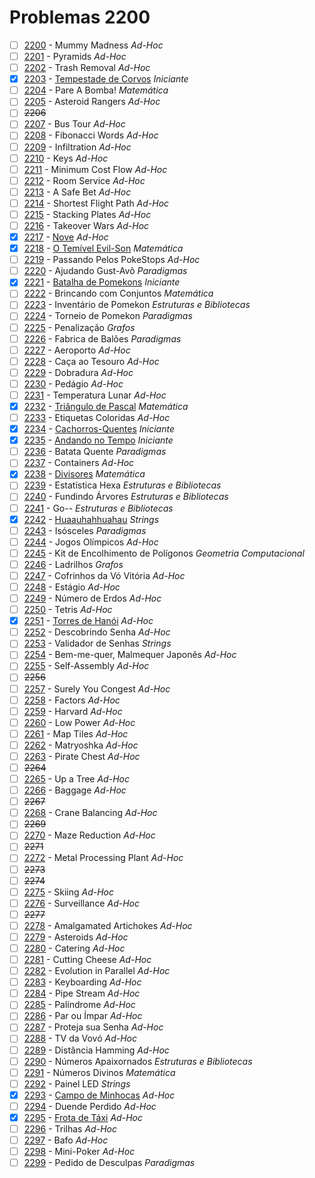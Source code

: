 # Problemas 2200

  - [ ]  [2200](https://www.urionlinejudge.com.br/judge/pt/problems/view/2200) - Mummy Madness *Ad-Hoc*
  - [ ]  [2201](https://www.urionlinejudge.com.br/judge/pt/problems/view/2201) - Pyramids *Ad-Hoc*
  - [ ]  [2202](https://www.urionlinejudge.com.br/judge/pt/problems/view/2202) - Trash Removal *Ad-Hoc*
  - [x]  [2203](https://www.urionlinejudge.com.br/judge/pt/problems/view/2203) - [Tempestade de Corvos](https://github.com/potigol/URI-Potigol/blob/master/src/2200/2203.poti) *Iniciante*
  - [ ]  [2204](https://www.urionlinejudge.com.br/judge/pt/problems/view/2204) - Pare A Bomba! *Matemática*
  - [ ]  [2205](https://www.urionlinejudge.com.br/judge/pt/problems/view/2205) - Asteroid Rangers *Ad-Hoc*
  - [ ] ~~2206~~
  - [ ]  [2207](https://www.urionlinejudge.com.br/judge/pt/problems/view/2207) - Bus Tour *Ad-Hoc*
  - [ ]  [2208](https://www.urionlinejudge.com.br/judge/pt/problems/view/2208) - Fibonacci Words *Ad-Hoc*
  - [ ]  [2209](https://www.urionlinejudge.com.br/judge/pt/problems/view/2209) - Infiltration *Ad-Hoc*
  - [ ]  [2210](https://www.urionlinejudge.com.br/judge/pt/problems/view/2210) - Keys *Ad-Hoc*
  - [ ]  [2211](https://www.urionlinejudge.com.br/judge/pt/problems/view/2211) - Minimum Cost Flow *Ad-Hoc*
  - [ ]  [2212](https://www.urionlinejudge.com.br/judge/pt/problems/view/2212) - Room Service *Ad-Hoc*
  - [ ]  [2213](https://www.urionlinejudge.com.br/judge/pt/problems/view/2213) - A Safe Bet *Ad-Hoc*
  - [ ]  [2214](https://www.urionlinejudge.com.br/judge/pt/problems/view/2214) - Shortest Flight Path *Ad-Hoc*
  - [ ]  [2215](https://www.urionlinejudge.com.br/judge/pt/problems/view/2215) - Stacking Plates *Ad-Hoc*
  - [ ]  [2216](https://www.urionlinejudge.com.br/judge/pt/problems/view/2216) - Takeover Wars *Ad-Hoc*
  - [x]  [2217](https://www.urionlinejudge.com.br/judge/pt/problems/view/2217) - [Nove](https://github.com/potigol/URI-Potigol/blob/master/src/2200/2217.poti) *Ad-Hoc*
  - [x]  [2218](https://www.urionlinejudge.com.br/judge/pt/problems/view/2218) - [O Temível Evil-Son](https://github.com/potigol/URI-Potigol/blob/master/src/2200/2218.poti) *Matemática*
  - [ ]  [2219](https://www.urionlinejudge.com.br/judge/pt/problems/view/2219) - Passando Pelos PokeStops *Ad-Hoc*
  - [ ]  [2220](https://www.urionlinejudge.com.br/judge/pt/problems/view/2220) - Ajudando Gust-Avô *Paradigmas*
  - [x]  [2221](https://www.urionlinejudge.com.br/judge/pt/problems/view/2221) - [Batalha de Pomekons](https://github.com/potigol/URI-Potigol/blob/master/src/2200/2221.poti) *Iniciante*
  - [ ]  [2222](https://www.urionlinejudge.com.br/judge/pt/problems/view/2222) - Brincando com Conjuntos *Matemática*
  - [ ]  [2223](https://www.urionlinejudge.com.br/judge/pt/problems/view/2223) - Inventário de Pomekon *Estruturas e Bibliotecas*
  - [ ]  [2224](https://www.urionlinejudge.com.br/judge/pt/problems/view/2224) - Torneio de Pomekon *Paradigmas*
  - [ ]  [2225](https://www.urionlinejudge.com.br/judge/pt/problems/view/2225) - Penalização *Grafos*
  - [ ]  [2226](https://www.urionlinejudge.com.br/judge/pt/problems/view/2226) - Fabrica de Balões *Paradigmas*
  - [ ]  [2227](https://www.urionlinejudge.com.br/judge/pt/problems/view/2227) - Aeroporto *Ad-Hoc*
  - [ ]  [2228](https://www.urionlinejudge.com.br/judge/pt/problems/view/2228) - Caça ao Tesouro *Ad-Hoc*
  - [ ]  [2229](https://www.urionlinejudge.com.br/judge/pt/problems/view/2229) - Dobradura *Ad-Hoc*
  - [ ]  [2230](https://www.urionlinejudge.com.br/judge/pt/problems/view/2230) - Pedágio *Ad-Hoc*
  - [ ]  [2231](https://www.urionlinejudge.com.br/judge/pt/problems/view/2231) - Temperatura Lunar *Ad-Hoc*
  - [x]  [2232](https://www.urionlinejudge.com.br/judge/pt/problems/view/2232) - [Triângulo de Pascal](https://github.com/potigol/URI-Potigol/blob/master/src/2200/2232.poti) *Matemática*
  - [ ]  [2233](https://www.urionlinejudge.com.br/judge/pt/problems/view/2233) - Etiquetas Coloridas *Ad-Hoc*
  - [x]  [2234](https://www.urionlinejudge.com.br/judge/pt/problems/view/2234) - [Cachorros-Quentes](https://github.com/potigol/URI-Potigol/blob/master/src/2200/2234.poti) *Iniciante*
  - [x]  [2235](https://www.urionlinejudge.com.br/judge/pt/problems/view/2235) - [Andando no Tempo](https://github.com/potigol/URI-Potigol/blob/master/src/2200/2235.poti) *Iniciante*
  - [ ]  [2236](https://www.urionlinejudge.com.br/judge/pt/problems/view/2236) - Batata Quente *Paradigmas*
  - [ ]  [2237](https://www.urionlinejudge.com.br/judge/pt/problems/view/2237) - Containers *Ad-Hoc*
  - [x]  [2238](https://www.urionlinejudge.com.br/judge/pt/problems/view/2238) - [Divisores](https://github.com/potigol/URI-Potigol/blob/master/src/2200/2238.poti) *Matemática*
  - [ ]  [2239](https://www.urionlinejudge.com.br/judge/pt/problems/view/2239) - Estatística Hexa *Estruturas e Bibliotecas*
  - [ ]  [2240](https://www.urionlinejudge.com.br/judge/pt/problems/view/2240) - Fundindo Árvores *Estruturas e Bibliotecas*
  - [ ]  [2241](https://www.urionlinejudge.com.br/judge/pt/problems/view/2241) - Go-- *Estruturas e Bibliotecas*
  - [x]  [2242](https://www.urionlinejudge.com.br/judge/pt/problems/view/2242) - [Huaauhahhuahau](https://github.com/potigol/URI-Potigol/blob/master/src/2200/2242.poti) *Strings*
  - [ ]  [2243](https://www.urionlinejudge.com.br/judge/pt/problems/view/2243) - Isósceles *Paradigmas*
  - [ ]  [2244](https://www.urionlinejudge.com.br/judge/pt/problems/view/2244) - Jogos Olímpicos *Ad-Hoc*
  - [ ]  [2245](https://www.urionlinejudge.com.br/judge/pt/problems/view/2245) - Kit de Encolhimento de Polígonos *Geometria Computacional*
  - [ ]  [2246](https://www.urionlinejudge.com.br/judge/pt/problems/view/2246) - Ladrilhos *Grafos*
  - [ ]  [2247](https://www.urionlinejudge.com.br/judge/pt/problems/view/2247) - Cofrinhos da Vó Vitória *Ad-Hoc*
  - [ ]  [2248](https://www.urionlinejudge.com.br/judge/pt/problems/view/2248) - Estágio *Ad-Hoc*
  - [ ]  [2249](https://www.urionlinejudge.com.br/judge/pt/problems/view/2249) - Número de Erdos *Ad-Hoc*
  - [ ]  [2250](https://www.urionlinejudge.com.br/judge/pt/problems/view/2250) - Tetris *Ad-Hoc*
  - [x]  [2251](https://www.urionlinejudge.com.br/judge/pt/problems/view/2251) - [Torres de Hanói](https://github.com/potigol/URI-Potigol/blob/master/src/2200/2251.poti) *Ad-Hoc*
  - [ ]  [2252](https://www.urionlinejudge.com.br/judge/pt/problems/view/2252) - Descobrindo Senha *Ad-Hoc*
  - [ ]  [2253](https://www.urionlinejudge.com.br/judge/pt/problems/view/2253) - Validador de Senhas *Strings*
  - [ ]  [2254](https://www.urionlinejudge.com.br/judge/pt/problems/view/2254) - Bem-me-quer, Malmequer Japonês *Ad-Hoc*
  - [ ]  [2255](https://www.urionlinejudge.com.br/judge/pt/problems/view/2255) - Self-Assembly *Ad-Hoc*
  - [ ] ~~2256~~
  - [ ]  [2257](https://www.urionlinejudge.com.br/judge/pt/problems/view/2257) - Surely You Congest *Ad-Hoc*
  - [ ]  [2258](https://www.urionlinejudge.com.br/judge/pt/problems/view/2258) - Factors *Ad-Hoc*
  - [ ]  [2259](https://www.urionlinejudge.com.br/judge/pt/problems/view/2259) - Harvard *Ad-Hoc*
  - [ ]  [2260](https://www.urionlinejudge.com.br/judge/pt/problems/view/2260) - Low Power *Ad-Hoc*
  - [ ]  [2261](https://www.urionlinejudge.com.br/judge/pt/problems/view/2261) - Map Tiles *Ad-Hoc*
  - [ ]  [2262](https://www.urionlinejudge.com.br/judge/pt/problems/view/2262) - Matryoshka *Ad-Hoc*
  - [ ]  [2263](https://www.urionlinejudge.com.br/judge/pt/problems/view/2263) - Pirate Chest *Ad-Hoc*
  - [ ] ~~2264~~
  - [ ]  [2265](https://www.urionlinejudge.com.br/judge/pt/problems/view/2265) - Up a Tree *Ad-Hoc*
  - [ ]  [2266](https://www.urionlinejudge.com.br/judge/pt/problems/view/2266) - Baggage *Ad-Hoc*
  - [ ] ~~2267~~
  - [ ]  [2268](https://www.urionlinejudge.com.br/judge/pt/problems/view/2268) - Crane Balancing *Ad-Hoc*
  - [ ] ~~2269~~
  - [ ]  [2270](https://www.urionlinejudge.com.br/judge/pt/problems/view/2270) - Maze Reduction *Ad-Hoc*
  - [ ] ~~2271~~
  - [ ]  [2272](https://www.urionlinejudge.com.br/judge/pt/problems/view/2272) - Metal Processing Plant *Ad-Hoc*
  - [ ] ~~2273~~
  - [ ] ~~2274~~
  - [ ]  [2275](https://www.urionlinejudge.com.br/judge/pt/problems/view/2275) - Skiing *Ad-Hoc*
  - [ ]  [2276](https://www.urionlinejudge.com.br/judge/pt/problems/view/2276) - Surveillance *Ad-Hoc*
  - [ ] ~~2277~~
  - [ ]  [2278](https://www.urionlinejudge.com.br/judge/pt/problems/view/2278) - Amalgamated Artichokes *Ad-Hoc*
  - [ ]  [2279](https://www.urionlinejudge.com.br/judge/pt/problems/view/2279) - Asteroids *Ad-Hoc*
  - [ ]  [2280](https://www.urionlinejudge.com.br/judge/pt/problems/view/2280) - Catering *Ad-Hoc*
  - [ ]  [2281](https://www.urionlinejudge.com.br/judge/pt/problems/view/2281) - Cutting Cheese *Ad-Hoc*
  - [ ]  [2282](https://www.urionlinejudge.com.br/judge/pt/problems/view/2282) - Evolution in Parallel *Ad-Hoc*
  - [ ]  [2283](https://www.urionlinejudge.com.br/judge/pt/problems/view/2283) - Keyboarding *Ad-Hoc*
  - [ ]  [2284](https://www.urionlinejudge.com.br/judge/pt/problems/view/2284) - Pipe Stream *Ad-Hoc*
  - [ ]  [2285](https://www.urionlinejudge.com.br/judge/pt/problems/view/2285) - Palíndrome *Ad-Hoc*
  - [ ]  [2286](https://www.urionlinejudge.com.br/judge/pt/problems/view/2286) - Par ou Ímpar *Ad-Hoc*
  - [ ]  [2287](https://www.urionlinejudge.com.br/judge/pt/problems/view/2287) - Proteja sua Senha *Ad-Hoc*
  - [ ]  [2288](https://www.urionlinejudge.com.br/judge/pt/problems/view/2288) - TV da Vovó *Ad-Hoc*
  - [ ]  [2289](https://www.urionlinejudge.com.br/judge/pt/problems/view/2289) - Distância Hamming *Ad-Hoc*
  - [ ]  [2290](https://www.urionlinejudge.com.br/judge/pt/problems/view/2290) - Números Apaixornados *Estruturas e Bibliotecas*
  - [ ]  [2291](https://www.urionlinejudge.com.br/judge/pt/problems/view/2291) - Números Divinos *Matemática*
  - [ ]  [2292](https://www.urionlinejudge.com.br/judge/pt/problems/view/2292) - Painel LED *Strings*
  - [x]  [2293](https://www.urionlinejudge.com.br/judge/pt/problems/view/2293) - [Campo de Minhocas](https://github.com/potigol/URI-Potigol/blob/master/src/2200/2293.poti) *Ad-Hoc*
  - [ ]  [2294](https://www.urionlinejudge.com.br/judge/pt/problems/view/2294) - Duende Perdido *Ad-Hoc*
  - [x]  [2295](https://www.urionlinejudge.com.br/judge/pt/problems/view/2295) - [Frota de Táxi](https://github.com/potigol/URI-Potigol/blob/master/src/2200/2295.poti) *Ad-Hoc*
  - [ ]  [2296](https://www.urionlinejudge.com.br/judge/pt/problems/view/2296) - Trilhas *Ad-Hoc*
  - [ ]  [2297](https://www.urionlinejudge.com.br/judge/pt/problems/view/2297) - Bafo *Ad-Hoc*
  - [ ]  [2298](https://www.urionlinejudge.com.br/judge/pt/problems/view/2298) - Mini-Poker *Ad-Hoc*
  - [ ]  [2299](https://www.urionlinejudge.com.br/judge/pt/problems/view/2299) - Pedido de Desculpas *Paradigmas*